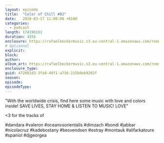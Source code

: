 ```yaml
---
layout: episode
title:  "Color of Chill #02"
date:   2020-03-17 11:00:00 +0100
categories:
  - podcast
length: 174190161
duration: 4354
enclosure: https://rafaelbeckermusic.s3.eu-central-1.amazonaws.com/room-service/episodes/coc02.mp3
# Optionnal
explicit: 
block: 
author: 
album_art: https://rafaelbeckermusic.s3.eu-central-1.amazonaws.com/room-service/album_art/coc02.jpeg
enclosure_type: 
guid: 472801d3-3fa9-4df1-a736-215b0eb9202f
season: 
episode: 
episodeType: 
---
```

"With the worldwide crisis, find here some music with love and colors inside!
SAVE LIVES, STAY HOME & LISTEN TO MUSIC!
LOVE"

<3 for the tracks of 

#dandara #valeron #oceanvsorientalis #dimzach #bondi #jabbar #nicolacruz #kadebostany #besvendsen #estray #montauk #alifarkatoure #spaniol #djgeorgea